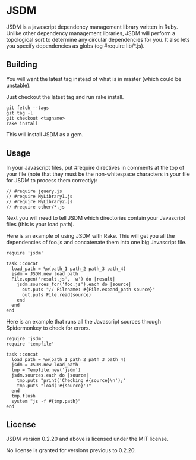 JSDM
====

JSDM is a javascript dependency management library written in Ruby.  Unlike other dependency management libraries, JSDM will perform a topological sort to determine any circular dependencies for you.  It also lets you specify dependencies as globs (eg #require lib/*.js).

Building
--------
You will want the latest tag instead of what is in master (which could be unstable).

Just checkout the latest tag and run rake install.

    git fetch --tags
    git tag -l
    git checkout <tagname>
    rake install

This will install JSDM as a gem.

Usage
-----
In your Javascript files, put #require directives in comments at the top of your file (note that they must be the non-whitespace characters in your file for JSDM to process them correctly):

    // #require jquery.js
    // #require MyLibrary1.js
    // #require MyLibrary2.js
    // #require other/*.js

Next you will need to tell JSDM which directories contain your Javascript files (this is your load path).

Here is an example of using JSDM with Rake.  This will get you all the dependencies of foo.js and concatenate them into one big Javascript file.

    require 'jsdm'

    task :concat
      load_path = %w(path_1 path_2 path_3 path_4)
      jsdm = JSDM.new load_path
      File.open('result.js', 'w') do |result|
        jsdm.sources_for('foo.js').each do |source|
          out.puts "// Filename: #{File.expand_path source}"
          out.puts File.read(source)
        end
      end
    end

Here is an example that runs all the Javascript sources through Spidermonkey to check for errors.

    require 'jsdm'
    require 'tempfile'

    task :concat
      load_path = %w(path_1 path_2 path_3 path_4)
      jsdm = JSDM.new load_path
      tmp = Tempfile.new('jsdm')
      jsdm.sources.each do |source|
        tmp.puts "print('Checking #{source}\n');"
        tmp.puts "load('#{source}')"
      end
      tmp.flush
      system "js -f #{tmp.path}"
    end

License
-------
JSDM version 0.2.20 and above is licensed under the MIT license.

No license is granted for versions previous to 0.2.20.
